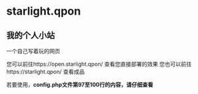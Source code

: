 # starlight.qpon
## 我的个人小站

一个自己写着玩的网页 

您可以前往https://open.starlight.qpon/ 查看您直接部署的效果
您也可以前往https://starlight.qpon/ 查看成品

若要使用，**config.php文件第97至100行的内容，请仔细查看**
